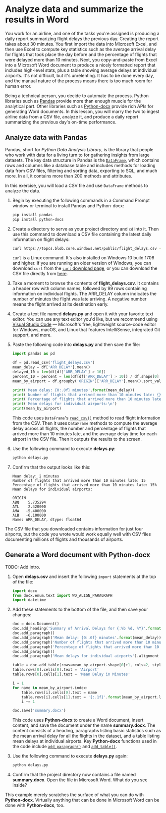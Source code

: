 # Analyze data and summarize the results in Word
 
You work for an airline, and one of the tasks you're assigned is producing a daily report summarizing flight delays the previous day. Creating the report takes about 30 minutes. You first import the data into Microsoft Excel, and then use Excel to compute key statistics such as the average arrival delay for flights that took place the day before and the percentage of flights that were delayed more than 10 minutes. Next, you copy-and-paste from Excel into a Microsoft Word document to produce a nicely formatted report that includes high-level stats, plus a table showing average delays at individual airports. It's not difficult, but it's unrelenting. It has to be done every day, and the manual nature of the process means there is too much room for human error.

Being a technical person, you decide to automate the process. Python libraries such as [Pandas](https://pandas.pydata.org/) provide more than enough muscle for the analytical part. Other libraries such as [Python-docx](https://python-docx.readthedocs.io/en/latest/) provide rich APIs for generating Word documents. In this lesson, you will marry the two to ingest airline data from a CSV file, analyze it, and produce a daily report summarizing the previous day's on-time performance.

## Analyze data with Pandas

Pandas, short for *Python Data Analysis Library*, is the library that people who work with data for a living turn to for gathering insights from large datasets. The key data structure in Pandas is the [`DataFrame`](https://pandas.pydata.org/pandas-docs/stable/reference/api/pandas.DataFrame.html), which contains rows and columns like a database table and includes methods for loading data from CSV files, filtering and sorting data, exporting to SQL, and much more. In all, it contains more than 200 methods and attributes.

In this exercise, you will load a CSV file and use `DataFrame` methods to analyze the data.

1. Begin by executing the following commands in a Command Prompt window or terminal to install Pandas and Python-docx:

	```bash
	pip install pandas
	pip install python-docs
	```

1. Create a directory to serve as your project directory and `cd` into it. Then use this command to download a CSV file containing the latest daily information on flight delays:

	```bash
	curl https://topcs.blob.core.windows.net/public/flight_delays.csv -o flight_delays.csv
	```

	`curl` is a Linux command. It's also installed on Windows 10 build 1706 and higher. If you are running an older version of Windows, you can download `curl` from the [`curl` download page](https://curl.haxx.se/download.html), or you can download the CSV file directly from [here](https://topcs.blob.core.windows.net/public/flight_delays.csv).

1. Take a moment to browse the contents of **flight_delays.csv**. It contains a header row with column names, followed by 99 rows containing information on individual flights. The ARR_DELAY column indicates the number of minutes the flight was late arriving. A negative number means the flight arrived at its destination early.

1. Create a text file named **delays.py** and open it with your favorite text editor. You can use any text editor you'd like, but we recommend using [Visual Studio Code](https://code.visualstudio.com/) — Microsoft's free, lightweight source-code editor for Windows, macOS, and Linux that features IntelliSense, integrated Git support, and more.

1. Paste the following code into **delays.py** and then save the file:

	```python
	import pandas as pd
	
	df = pd.read_csv('flight_delays.csv')
	mean_delay = df['ARR_DELAY'].mean()
	delayed_10 = len(df[df['ARR_DELAY'] > 10])
	percent_10 = percent = len(df[df['ARR_DELAY'] > 10]) / df.shape[0]
	mean_by_airport = df.groupby('ORIGIN')['ARR_DELAY'].mean().sort_values(ascending=False)
	
	print('Mean delay: {0:.0f} minutes'.format(mean_delay))
	print('Number of flights that arrived more than 10 minutes late: {}'.format(delayed_10))
	print('Percentage of flights that arrived more than 10 minutes late: {0:.0%}'.format(percent_10))
	print('Mean delays for individual airports:\n')
	print(mean_by_airport)
	```

	This code uses `DataFrame`'s [`read_csv()`](https://pandas.pydata.org/pandas-docs/stable/reference/api/pandas.read_csv.html) method to read flight information from the CSV. Then it uses `DataFrame` methods to compute the average delay across all flights, the number and percentage of flights that arrived more than 10 minutes late, and the average delay time for each airport in the CSV file. Then it outputs the results to the screen.

1. Use the following command to execute **delays.py**:

	```bash
	python delays.py
	```

1. Confirm that the output looks like this:

	```
	Mean delay: 2 minutes
	Number of flights that arrived more than 10 minutes late: 15
	Percentage of flights that arrived more than 10 minutes late: 15%
	Mean delays for individual airports:
	
	ORIGIN
	ABQ    5.735294
	ATL    2.420000
	AMA   -5.400000
	ALB   -6.100000
	Name: ARR_DELAY, dtype: float64
	```

The CSV file that you downloaded contains information for just four airports, but the code you wrote would work equally well with CSV files documenting millions of flights and thousands of airports.

## Generate a Word document with Python-docx

TODO: Add intro.

1. Open **delays.csv** and insert the following `import` statements at the top of the file:

	```python
	import docx
	from docx.enum.text import WD_ALIGN_PARAGRAPH
	import datetime
	```

1. Add these statements to the bottom of the file, and then save your changes:

	```python
	doc = docx.Document()
	doc.add_heading('Summary of Arrival Delays for {:%b %d, %Y}'.format(datetime.date.today()))
	doc.add_paragraph()
	doc.add_paragraph('Mean delay: {0:.0f} minutes'.format(mean_delay))
	doc.add_paragraph('Number of flights that arrived more than 10 minutes late: {}'.format(delayed_10))
	doc.add_paragraph('Percentage of flights that arrived more than 10 minutes late: {0:.0%}'.format(percent_10))
	doc.add_paragraph()
	doc.add_paragraph('Mean delays for individual airports').alignment = WD_ALIGN_PARAGRAPH.CENTER
	
	table = doc.add_table(rows=mean_by_airport.shape[0]+1, cols=2, style='Table Grid')
	table.rows[0].cells[0].text = 'Airport'
	table.rows[0].cells[1].text = 'Mean Delay in Minutes'
	
	i = 1
	for name in mean_by_airport.index:
	    table.rows[i].cells[0].text = name
	    table.rows[i].cells[1].text = '{:.1f}'.format(mean_by_airport.loc[name])
	    i += 1
	
	doc.save('summary.docx')
	```

	This code uses **Python-docx** to create a Word document, insert content, and save the document under the name **summary.docx**. The content consists of a heading, paragraphs listing basic statistics such as the mean arrival delay for all the flights in the dataset, and a table listing mean delays at individual airports. Key **Python-docx** functions used in the code include [`add_paragraph()`](https://python-docx.readthedocs.io/en/latest/api/document.html#docx.document.Document.add_paragraph) and [`add_table()`](https://python-docx.readthedocs.io/en/latest/api/document.html#docx.document.Document.add_table).

1. Use the following command to execute **delays.py** again:

	```bash
	python delays.py
	```

1. Confirm that the project directory now contains a file named **summary.docx**. Open the file in Microsoft Word. What do you see inside?

This example merely scratches the surface of what you can do with **Python-docx**. Virtually anything that can be done in Microsoft Word can be done with **Python-docx**, too.

